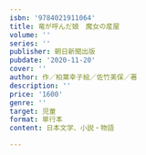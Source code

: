 ```yaml
---
isbn: '9784021911064'
title: 竜が呼んだ娘　魔女の産屋
volume: ''
series: ''
publisher: 朝日新聞出版
pubdate: '2020-11-20'
cover: ''
author: 作／柏葉幸子絵／佐竹美保／著
description: ''
price: '1600'
genre: ''
target: 児童
format: 単行本
content: 日本文学、小説・物語

---
```

